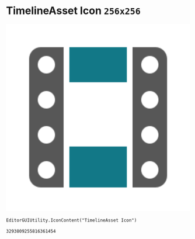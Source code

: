 # TimelineAsset Icon `256x256`
<img src="/img/TimelineAsset%20Icon.png" width=512 height=512>

``` CSharp
EditorGUIUtility.IconContent("TimelineAsset Icon")
```
```
3293809255816361454
```
